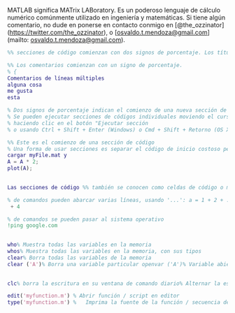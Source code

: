 ﻿---
lenguage: Matlab
nombre del archivo: learnmatlab.mat
contribuciones:
    - ["mendozao", "http://github.com/mendozao"]
    - ["jamesscottbrown", "http://jamesscottbrown.com"]
    - ["Colton Kohnke", "http://github.com/voltnor"]
    - ["Claudson Martins", "http://github.com/claudsonm"]
---
  
MATLAB significa MATrix LABoratory. Es un poderoso lenguaje de cálculo numérico comúnmente utilizado en ingeniería y matemáticas. Si tiene algún comentario, no dude en ponerse en contacto conmigo en [@the_ozzinator] (https://twitter.com/the_ozzinator), o [osvaldo.t.mendoza@gmail.com] (mailto: osvaldo.t.mendoza@gmail.com).

```matlab
%% secciones de código comienzan con dos signos de porcentaje. Los títulos de las secciones van en la misma línea.

%% Los comentarios comienzan con un signo de porcentaje.
% {
Comentarios de líneas múltiples
alguna cosa
me gusta
esta

% Dos signos de porcentaje indican el comienzo de una nueva sección de código
% Se pueden ejecutar secciones de códigos individuales moviendo el cursor a la sección seguida de
% haciendo clic en el botón "Ejecutar sección
% o usando Ctrl + Shift + Enter (Windows) o Cmd + Shift + Retorno (OS X)

%% Este es el comienzo de una sección de código
% Una forma de usar secciones es separar el código de inicio costoso pero inmutable como cargar datos
cargar myFile.mat y
A = A * 2;
plot(A);

  
Las secciones de código %% también se conocen como celdas de código o modo de celda (no debe confundirse con las matrices de celdas)

% de comandos pueden abarcar varias líneas, usando '...': a = 1 + 2 + ...
 + 4

% de comandos se pueden pasar al sistema operativo
!ping google.com

  
who% Muestra todas las variables en la memoria 
whos% Muestra todas las variables en la memoria, con sus tipos 
clear% Borra todas las variables de la memoria 
clear ('A')% Borra una variable particular openvar ('A')% Variable abierta en el editor de variables

  
clc% borra la escritura en su ventana de comando diario% Alternar la escritura del texto de la ventana de comando en un archivo ctrl-c% Anula el cálculo actual

edit('myfunction.m') % Abrir función / script en editor
type('myfunction.m') %   Imprima la fuente de la función / secuencia de comandos en la ventana de comandos


